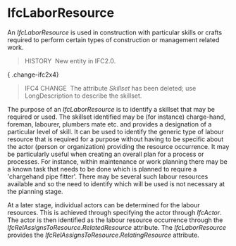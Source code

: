 IfcLaborResource
================

An _IfcLaborResource_ is used in construction with particular skills or crafts required to perform certain types of construction or management related work.

> HISTORY&nbsp; New entity in IFC2.0.

{ .change-ifc2x4}
> IFC4 CHANGE&nbsp; The attribute _Skillset_ has been deleted; use LongDescription to describe the skillset.

The purpose of an _IfcLaborResource_ is to identify a skillset that may be required or used. The skillset identified may be (for instance) charge-hand, foreman, labourer, plumbers mate etc. and provides a designation of a particular level of skill. It can be used to identify the generic type of labour resource that is required for a purpose without having to be specific about the actor (person or organization) providing the resource occurrence. It may be particularly useful when creating an overall plan for a process or processes. For instance, within maintenance or work planning there may be a known task that needs to be done which is planned to require a 'chargehand pipe fitter'. There may be several such labour resources available and so the need to identify which will be used is not necessary at the planning stage.

At a later stage, individual actors can be determined for the labour resources. This is achieved through specifying the actor through _IfcActor_. The actor is then identified as the labour resource occurrence through the _IfcRelAssignsToResource.RelatedResource_ attribute. The _IfcLaborResource_ provides the _IfcRelAssignsToResource_._RelatingResource_ attribute.
